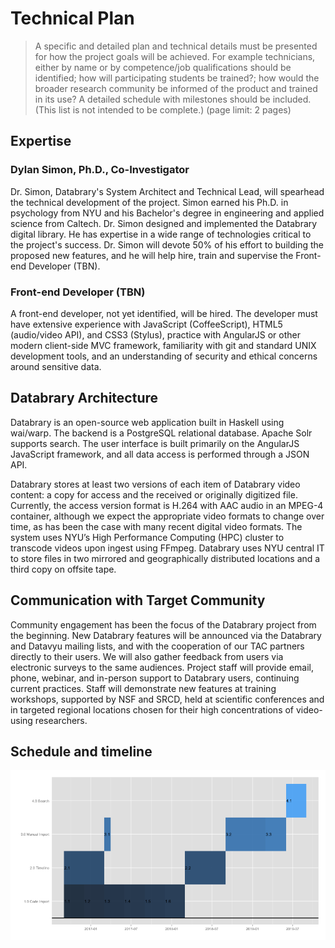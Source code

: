 # Technical Plan

>A specific and detailed plan and technical details must be presented for how the project goals will be achieved. For example technicians, either by name or by competence/job qualifications should be identified; how will participating students be trained?; how would the broader research community be informed of the product and trained in its use? A detailed schedule with milestones should be included. (This list is not intended to be complete.) (page limit: 2 pages)

## Expertise

### Dylan Simon, Ph.D., Co-Investigator

Dr. Simon, Databrary's System Architect and Technical Lead, will spearhead the technical development of the project.
Simon earned his Ph.D. in psychology from NYU and his Bachelor's degree in engineering and applied science from Caltech.
Dr. Simon designed and implemented the Databrary digital library.
He has expertise in a wide range of technologies critical to the project's success.
Dr. Simon will devote 50% of his effort to building the proposed new features, and he will help hire, train and supervise the Front-end Developer (TBN).

### Front-end Developer (TBN)

<!-- why not gladys? do we have the budget for an entire new hire? if so, with Gladys I wouldn't recommend a pure front-end developer. -->
<!-- Gladys is fantastic, and we hope and expect that this line will support her work, not a new hire. But, the grant narrative, budget, and justification distinguish between Key Personnel, who are specifically named in the grant, and other personnel who are not. That's why we're not naming Lisa, either. For better or worse, it is the qualifications of the PIs and Co-Is that will be evaluated. -->
<!-- But then, "hire" and "not yet identified" are lies. Why don't we just make Lisa and Gladys named personel but not senior/key? Then they don't need bios and aren't critical for the grant (though arguably Lisa is at least as critical as I am), and it sound stronger than lying that we have to find someone new. -->

A front-end developer, not yet identified, will be hired.
The developer must have extensive experience with JavaScript (CoffeeScript), HTML5 (audio/video API), and CSS3 (Stylus), practice with AngularJS or other modern client-side MVC framework, familiarity with git and standard UNIX development tools, and an understanding of security and ethical concerns around sensitive data.

## Databrary Architecture

Databrary is an open-source web application built in Haskell using wai/warp.
The backend is a PostgreSQL relational database.
Apache Solr supports search.
The user interface is built primarily on the AngularJS JavaScript framework, and all data access is performed through a JSON API.

Databrary stores at least two versions of each item of Databrary video content: a copy for access and the received or originally digitized file.
Currently, the access version format is H.264 with AAC audio in an MPEG-4 container, although we expect the appropriate video formats to change over time, as has been the case with many recent digital video formats.
The system uses NYU’s High Performance Computing (HPC) cluster to transcode videos upon ingest using FFmpeg.
Databrary uses NYU central IT to store files in two mirrored and geographically distributed locations and a third copy on offsite tape.

<!-- this stuff is currently unplanned, pending library support and scheduling:
For preservation, the original file will be stored in a long-term preservation repository managed jointly by the NYU Libraries and the central Information Technology Services unit.
This repository ensures that each content item has a Metadata Encoding and Transmission Standard (METS) file that associates the digital asset with its metadata.
It performs regular fixity checks; and it provides a format migration capacity, in the event that a stored format becomes at risk of obsolescence.
-->

<!-- How import, represent coding files, coding manuals -->

## Communication with Target Community

Community engagement has been the focus of the Databrary project from the beginning.
New Databrary features will be announced via the Databrary and Datavyu mailing lists, and with the cooperation of our TAC partners directly to their users.
We will also gather feedback from users via electronic surveys  to the same audiences.
Project staff will provide email, phone, webinar, and in-person support to Databrary users, continuing current practices.
Staff will demonstrate new features at training workshops, supported by NSF and SRCD, held at scientific conferences and in targeted regional locations chosen for their high concentrations of video-using researchers.

## Schedule and timeline

<!-- I found an R package that makes timelines. I made a first stab at timing and duration for the sub-projects, but either edit to suit or let's talk. -->
<!-- This looks fine (though upside down) but if we want to do anything else with it it might be better to use something like Project that's actually designed to make gantt charts and can label then properly. -->
<img src="timeline.png"/>
